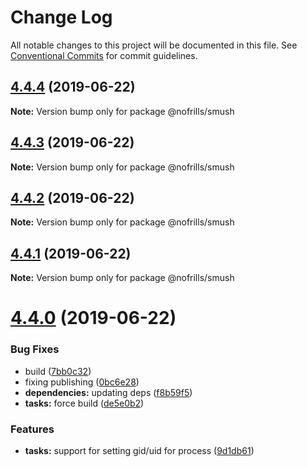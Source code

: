 # Change Log

All notable changes to this project will be documented in this file.
See [Conventional Commits](https://conventionalcommits.org) for commit guidelines.

## [4.4.4](https://github.com/nativecode-dev/nofrills/compare/@nofrills/smush@4.4.3...@nofrills/smush@4.4.4) (2019-06-22)

**Note:** Version bump only for package @nofrills/smush





## [4.4.3](https://github.com/nativecode-dev/nofrills/compare/@nofrills/smush@4.4.2...@nofrills/smush@4.4.3) (2019-06-22)

**Note:** Version bump only for package @nofrills/smush





## [4.4.2](https://github.com/nativecode-dev/nofrills/compare/@nofrills/smush@4.4.1...@nofrills/smush@4.4.2) (2019-06-22)

**Note:** Version bump only for package @nofrills/smush





## [4.4.1](https://github.com/nativecode-dev/nofrills/compare/@nofrills/smush@4.4.0...@nofrills/smush@4.4.1) (2019-06-22)

**Note:** Version bump only for package @nofrills/smush





# [4.4.0](https://github.com/nativecode-dev/nofrills/compare/@nofrills/smush@4.3.0...@nofrills/smush@4.4.0) (2019-06-22)


### Bug Fixes

* build ([7bb0c32](https://github.com/nativecode-dev/nofrills/commit/7bb0c32))
* fixing publishing ([0bc6e28](https://github.com/nativecode-dev/nofrills/commit/0bc6e28))
* **dependencies:** updating deps ([f8b59f5](https://github.com/nativecode-dev/nofrills/commit/f8b59f5))
* **tasks:** force build ([de5e0b2](https://github.com/nativecode-dev/nofrills/commit/de5e0b2))


### Features

* **tasks:** support for setting gid/uid for process ([9d1db61](https://github.com/nativecode-dev/nofrills/commit/9d1db61))
